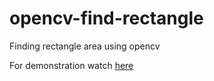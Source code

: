 # opencv-find-rectangle

Finding rectangle area using opencv

For demonstration watch [here](https://youtu.be/LRxPHlwPndU)
  

